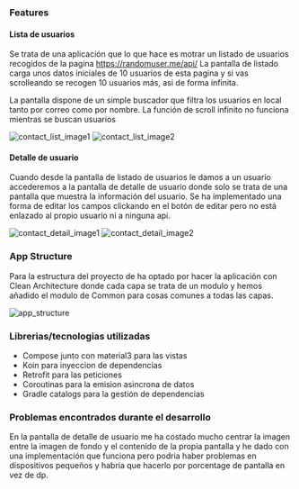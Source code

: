 ### Features

#### Lista de usuarios
Se trata de una aplicación que lo que hace es motrar un listado de usuarios recogidos de la pagina https://randomuser.me/api/
La pantalla de listado carga unos datos iniciales de 10 usuarios de esta pagina y si vas scrolleando se recogen 10 usuarios más, asi de forma infinita.

La pantalla dispone de un simple buscador que filtra los usuarios en local tanto por correo como por nombre. La función de scroll infinito no funciona mientras se buscan usuarios

![contact_list_image1](https://github.com/Javi1994/AltenTechnicalTest/blob/master/images/Captura.JPG)
![contact_list_image2](https://github.com/Javi1994/AltenTechnicalTest/blob/master/images/Captura2.JPG)

#### Detalle de usuario
Cuando desde la pantalla de listado de usuarios le damos a un usuario accederemos a la pantalla de detalle de usuario donde solo se trata de una pantalla que muestra la información del usuario.
Se ha implementado una forma de editar los campos clickando en el botón de editar pero no está enlazado al propio usuario ni a ninguna api.

![contact_detail_image1](https://github.com/Javi1994/AltenTechnicalTest/blob/master/images/Captura3.JPG)
![contact_detail_image2](https://github.com/Javi1994/AltenTechnicalTest/blob/master/images/Captura4.JPG)

### App Structure
Para la estructura del proyecto de ha optado por hacer la aplicación con Clean Architecture donde cada capa se trata de un modulo y hemos añadido el modulo de Common para cosas comunes a todas las capas.

![app_structure](https://github.com/Javi1994/AltenTechnicalTest/blob/master/images/Captura5.JPG)

### Librerias/tecnologias utilizadas
- Compose junto con material3 para las vistas 
- Koin para inyeccion de dependencias
- Retrofit para las peticiones
- Coroutinas para la emision asincrona de datos
- Gradle catalogs para la gestión de dependencias

### Problemas encontrados durante el desarrollo
En la pantalla de detalle de usuario me ha costado mucho centrar la imagen entre la imagen de fondo y el contenido de la propia pantalla y he dado con una implementación que funciona pero podria haber problemas en dispositivos pequeños y habria que hacerlo por porcentage de pantalla en vez de dp.



